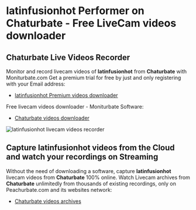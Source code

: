 # latinfusionhot Performer on Chaturbate - Free LiveCam videos downloader

## Chaturbate Live Videos Recorder

Monitor and record livecam videos of **latinfusionhot** from **Chaturbate** with Moniturbate.com
Get a premium trial for free by just and only registering with your Email address:
* [latinfusionhot Premium videos downloader](https://moniturbate.com/request-demo-licence-key.html)

Free livecam videos downloader - Moniturbate Software:
* [Chaturbate videos downloader](https://moniturbate.com/moniturbate-download-software.html)

![latinfusionhot livecam videos recorder](https://peachurnet.com/templates/moniturbate-software.png)


## Capture latinfusionhot videos from the Cloud and watch your recordings on Streaming

Without the need of downloading a software, capture **latinfusionhot** livecam videos from **Chaturbate** 100% online.
Watch Livecam archives from **Chaturbate** unlimitedly from thousands of existing recordings, only on Peachurbate.com and its websites network:
* [Chaturbate videos archives](https://peachurnet.com/)